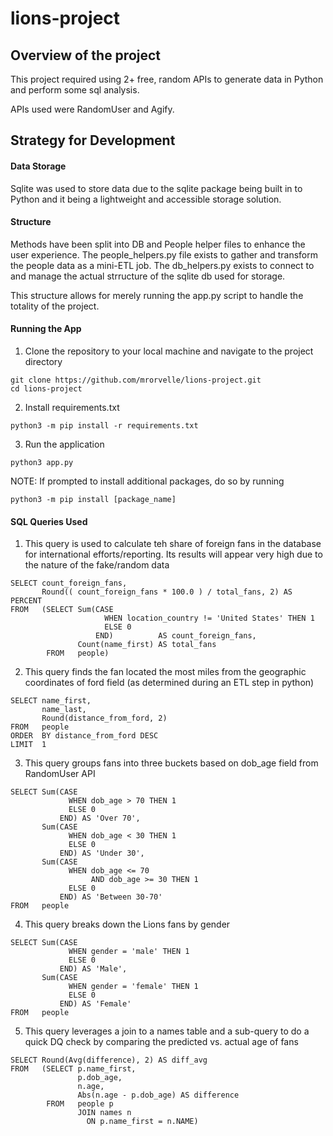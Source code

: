 # lions-project

## Overview of the project
This project required using 2+ free, random APIs to generate data in Python and perform some sql analysis.

APIs used were RandomUser and Agify.

## Strategy for Development

#### Data Storage
Sqlite was used to store data due to the sqlite package being built in to Python and it being a lightweight and accessible storage solution.

#### Structure
Methods have been split into DB and People helper files to enhance the user experience. The people_helpers.py file exists to gather and transform the people data as a mini-ETL job. The db_helpers.py exists to connect to and manage the actual strructure of the sqlite db used for storage.

This structure allows for merely running the app.py script to handle the totality of the project.

#### Running the App
1. Clone the repository to your local machine and navigate to the project directory
```
git clone https://github.com/mrorvelle/lions-project.git
cd lions-project
```
2. Install requirements.txt
```
python3 -m pip install -r requirements.txt
```
3. Run the application
```
python3 app.py
```


NOTE: If prompted to install additional packages, do so by running
```
python3 -m pip install [package_name]
```

#### SQL Queries Used

1. This query is used to calculate teh share of foreign fans in the database for international efforts/reporting. Its results will appear very high due to the nature of the fake/random data
```
SELECT count_foreign_fans,
       Round(( count_foreign_fans * 100.0 ) / total_fans, 2) AS PERCENT
FROM   (SELECT Sum(CASE
                     WHEN location_country != 'United States' THEN 1
                     ELSE 0
                   END)          AS count_foreign_fans,
               Count(name_first) AS total_fans
        FROM   people) 
```

2. This query finds the fan located the most miles from the geographic coordinates of ford field (as determined during an ETL step in python)
```
SELECT name_first,
       name_last,
       Round(distance_from_ford, 2)
FROM   people
ORDER  BY distance_from_ford DESC
LIMIT  1 
```

3. This query groups fans into three buckets based on dob_age field from RandomUser API
```
SELECT Sum(CASE
             WHEN dob_age > 70 THEN 1
             ELSE 0
           END) AS 'Over 70',
       Sum(CASE
             WHEN dob_age < 30 THEN 1
             ELSE 0
           END) AS 'Under 30',
       Sum(CASE
             WHEN dob_age <= 70
                  AND dob_age >= 30 THEN 1
             ELSE 0
           END) AS 'Between 30-70'
FROM   people 
```

4. This query breaks down the Lions fans by gender
```
SELECT Sum(CASE
             WHEN gender = 'male' THEN 1
             ELSE 0
           END) AS 'Male',
       Sum(CASE
             WHEN gender = 'female' THEN 1
             ELSE 0
           END) AS 'Female'
FROM   people 
```

5. This query leverages a join to a names table and a sub-query to do a quick DQ check by comparing the predicted vs. actual age of fans
```
SELECT Round(Avg(difference), 2) AS diff_avg
FROM   (SELECT p.name_first,
               p.dob_age,
               n.age,
               Abs(n.age - p.dob_age) AS difference
        FROM   people p
               JOIN names n
                 ON p.name_first = n.NAME) 
```